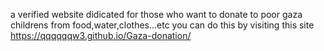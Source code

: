 a verified website didicated for those who want to donate to poor gaza childrens from food,water,clothes...etc you can do this by visiting this site https://qqqqqqw3.github.io/Gaza-donation/

